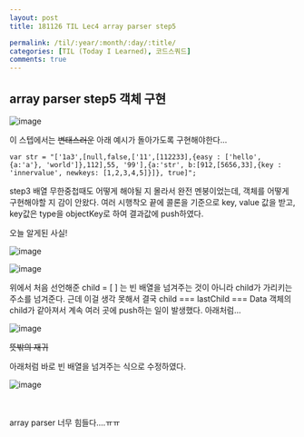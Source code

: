 ```yaml
---
layout: post
title: 181126 TIL Lec4 array parser step5 

permalink: /til/:year/:month/:day/:title/
categories: [TIL (Today I Learned), 코드스쿼드]
comments: true
---
```


## array parser step5 객체 구현 

![image](https://user-images.githubusercontent.com/40848630/49025304-a9e21580-f1de-11e8-9b9f-6228e309cec3.png)

이 스텝에서는 ~~변태스러운~~ 아래 예시가 돌아가도록 구현해야한다... 

```text
var str = "['1a3',[null,false,['11',[112233],{easy : ['hello', {a:'a'}, 'world']},112],55, '99'],{a:'str', b:[912,[5656,33],{key : 'innervalue', newkeys: [1,2,3,4,5]}]}, true]";
```

step3 배열 무한중첩때도 어떻게 해야될 지 몰라서 완전 멘붕이었는데, 객체를 어떻게 구현해야할 지 감이 안왔다. 여러 시행착오 끝에 콜론을 기준으로 key, value 값을 받고, key값은 type을 objectKey로 하여 결과값에 push하였다. 

오늘 알게된 사실!  

![image](https://user-images.githubusercontent.com/40848630/49025519-3b518780-f1df-11e8-9a71-f36687ca4804.png)


![image](https://user-images.githubusercontent.com/40848630/49025494-2a087b00-f1df-11e8-95c9-a34bc5b69435.png)


위에서 처음 선언해준 child = [ ] 는 빈 배열을 넘겨주는 것이 아니라 child가 가리키는 주소를 넘겨준다. 근데 이걸 생각 못해서 결국 child === lastChild === Data 객체의 child가 같아져서 계속 여러 곳에 push하는 일이 발생했다. 아래처럼...

![image](https://user-images.githubusercontent.com/40848630/49025876-e95d3180-f1df-11e8-80dc-517f614a97c9.png)

~~뜻밖의 재귀~~

아래처럼 바로 빈 배열을 넘겨주는 식으로 수정하였다. 

![image](https://user-images.githubusercontent.com/40848630/49026044-3d681600-f1e0-11e8-8577-a169c6c239f0.png)

<br>
<br>
array parser 너무 힘들다....ㅠㅠ 
